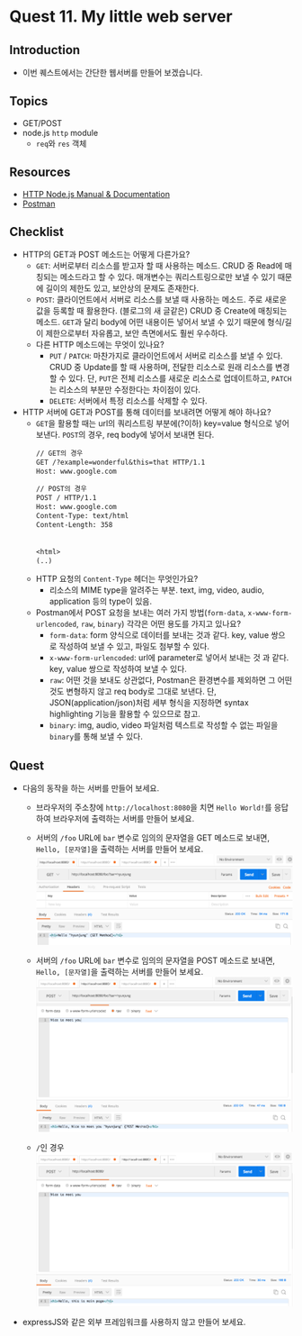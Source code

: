 # Quest 11. My little web server


## Introduction
* 이번 퀘스트에서는 간단한 웹서버를 만들어 보겠습니다.

## Topics
* GET/POST
* node.js `http` module
  * `req`와 `res` 객체

## Resources
* [HTTP Node.js Manual & Documentation](https://nodejs.org/api/http.html)
* [Postman](https://chrome.google.com/webstore/detail/postman/fhbjgbiflinjbdggehcddcbncdddomop)

## Checklist
* HTTP의 GET과 POST 메소드는 어떻게 다른가요?
  * `GET`: 서버로부터 리소스를 받고자 할 때 사용하는 메소드. CRUD 중 Read에 매칭되는 메소드라고 할 수 있다. 
  매개변수는 쿼리스트링으로만 보낼 수 있기 때문에 길이의 제한도 있고, 보안상의 문제도 존재한다. 
  * `POST`: 클라이언트에서 서버로 리소스를 보낼 때 사용하는 메소드. 주로 새로운 값을 등록할 때 활용한다. (블로그의 새 글같은) CRUD 중 Create에 매칭되는 메소드.
  `GET`과 달리 body에 어떤 내용이든 넣어서 보낼 수 있기 때문에 형식/길이 제한으로부터 자유롭고, 보안 측면에서도 훨씬 우수하다.
  * 다른 HTTP 메소드에는 무엇이 있나요?
    * `PUT` / `PATCH`: 마찬가지로 클라이언트에서 서버로 리소스를 보낼 수 있다. CRUD 중 Update를 할 때 사용하며, 전달한 리소스로 원래 리소스를 변경할 수 있다.
    단, `PUT`은 전체 리소스를 새로운 리소스로 업데이트하고, `PATCH`는 리소스의 부분만 수정한다는 차이점이 있다.
    * `DELETE`: 서버에서 특정 리소스를 삭제할 수 있다. 
* HTTP 서버에 GET과 POST를 통해 데이터를 보내려면 어떻게 해야 하나요?
  * `GET`을 활용할 때는 url의 쿼리스트링 부분에(?이하) key=value 형식으로 넣어 보낸다. `POST`의 경우, req body에 넣어서 보내면 된다.
      ```
      // GET의 경우
      GET /?example=wonderful&this=that HTTP/1.1
      Host: www.google.com
      ```
      ```
      // POST의 경우
      POST / HTTP/1.1
      Host: www.google.com
      Content-Type: text/html
      Content-Length: 358
      
      
      <html>
      (..) 
     ```
  * HTTP 요청의 `Content-Type` 헤더는 무엇인가요?
    * 리소스의 MIME type을 알려주는 부분. text, img, video, audio, application 등의 type이 있음.
  * Postman에서 POST 요청을 보내는 여러 가지 방법(`form-data`, `x-www-form-urlencoded`, `raw`, `binary`) 각각은 어떤 용도를 가지고 있나요?
    * `form-data`: form 양식으로 데이터를 보내는 것과 같다. key, value 쌍으로 작성하여 보낼 수 있고, 파일도 첨부할 수 있다.
    * `x-www-form-urlencoded`: url에 parameter로 넣어서 보내는 것 과 같다. key, value 쌍으로 작성하여 보낼 수 있다. 
    * `raw`: 어떤 것을 보내도 상관없다, Postman은 환경변수를 제외하면 그 어떤 것도 변형하지 않고 req body로 그대로 보낸다. 
    단, JSON(application/json)처럼 세부 형식을 지정하면 syntax highlighting 기능을 활용할 수 있으므로 참고. 
    * `binary`: img, audio, video 파일처럼 텍스트로 작성할 수 없는 파일을 `binary`를 통해 보낼 수 있다.
  
## Quest
* 다음의 동작을 하는 서버를 만들어 보세요.
  * 브라우저의 주소창에 `http://localhost:8080`을 치면 `Hello World!`를 응답하여 브라우저에 출력하는 서버를 만들어 보세요.
  * 서버의 `/foo` URL에 `bar` 변수로 임의의 문자열을 GET 메소드로 보내면, `Hello, [문자열]`을 출력하는 서버를 만들어 보세요.
  ![get](./result/q10_get.png)
  
  * 서버의 `/foo` URL에 `bar` 변수로 임의의 문자열을 POST 메소드로 보내면, `Hello, [문자열]`을 출력하는 서버를 만들어 보세요.
  ![post](./result/q10_post.png)
  
  * `/`인 경우
  ![main](./result/q10_main.png)

* expressJS와 같은 외부 프레임워크를 사용하지 않고 만들어 보세요.
